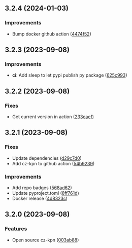 ## 3.2.4 (2024-01-03)

### Improvements

- Bump docker github action ([4474f52](https://github.com/kpn/cz-kpn/commit/4474f52cf3334aaa5713651b3642d5ff1cf75256))

## 3.2.3 (2023-09-08)

### Improvements

- **ci**: Add sleep to let pypi publish py package ([625c993](https://github.com/kpn/cz-kpn/commit/625c9931d81325475ce227695bc854024da5471e))

## 3.2.2 (2023-09-08)

### Fixes

- Get current version in action ([233eaef](https://github.com/kpn/cz-kpn/commit/233eaef820a0ab941c73f6d2ce7385f0353c22ed))

## 3.2.1 (2023-09-08)

### Fixes

- Update dependencies ([d29c7d0](https://github.com/kpn/cz-kpn/commit/d29c7d0482e5c80ef0defcbfc4cc51f5ff18ca74))
- Add cz-kpn to github action ([54b9239](https://github.com/kpn/cz-kpn/commit/54b9239cd62538462adb9ce39b565bf7bab7fd36))

### Improvements

- Add repo badges ([568ad62](https://github.com/kpn/cz-kpn/commit/568ad62dc6fbe03ca415dcecb6c7d50458eab67d))
- Update pyproject.toml ([8ff761d](https://github.com/kpn/cz-kpn/commit/8ff761d9530654fbeb3112120ed09aed3a196a1b))
- Docker release ([4d8323c](https://github.com/kpn/cz-kpn/commit/4d8323c0d7ed922eb4b71dbf80065b361c7d2811))

## 3.2.0 (2023-09-08)

### Features

- Open source cz-kpn ([003ab88](https://github.com/kpn/cz-kpn/commit/003ab88d93f09a7b90b2bb144b8cd9d62419375f))
